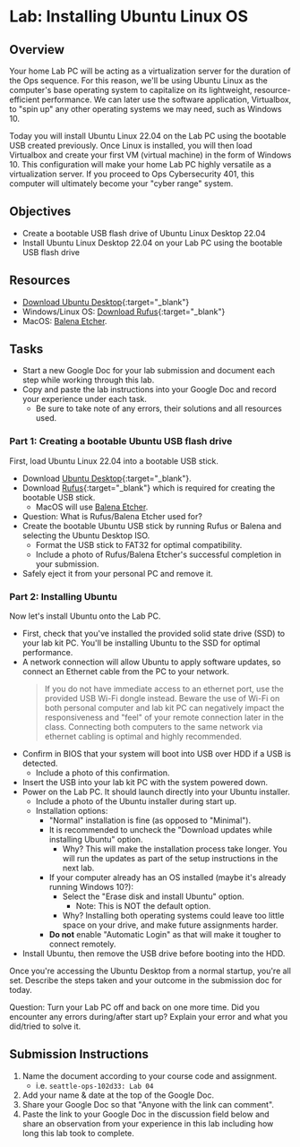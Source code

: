 # Lab: Installing Ubuntu Linux OS

## Overview

Your home Lab PC will be acting as a virtualization server for the duration of the Ops sequence. For this reason, we'll be using Ubuntu Linux as the computer's base operating system to capitalize on its lightweight, resource-efficient performance. We can later use the software application, Virtualbox, to "spin up" any other operating systems we may need, such as Windows 10.

Today you will install Ubuntu Linux 22.04 on the Lab PC using the bootable USB created previously. Once Linux is installed, you will then load Virtualbox and create your first VM (virtual machine) in the form of Windows 10. This configuration will make your home Lab PC highly versatile as a virtualization server. If you proceed to Ops Cybersecurity 401, this computer will ultimately become your "cyber range" system.

## Objectives

- Create a bootable USB flash drive of Ubuntu Linux Desktop 22.04
- Install Ubuntu Linux Desktop 22.04 on your Lab PC using the bootable USB flash drive

## Resources

- [Download Ubuntu Desktop](https://ubuntu.com/download/desktop){:target="_blank"}
- Windows/Linux OS: [Download Rufus](https://rufus.ie/en/){:target="_blank"}
- MacOS: [Balena Etcher](https://www.balena.io/etcher/).

## Tasks

- Start a new Google Doc for your lab submission and document each step while working through this lab.
- Copy and paste the lab instructions into your Google Doc and record your experience under each task.
  - Be sure to take note of any errors, their solutions and all resources used.

### Part 1: Creating a bootable Ubuntu USB flash drive

First, load Ubuntu Linux 22.04 into a bootable USB stick.

- Download [Ubuntu Desktop](https://ubuntu.com/download/desktop){:target="_blank"}.
- Download [Rufus](https://rufus.ie/en/){:target="_blank"} which is required for creating the bootable USB stick.
  - MacOS will use [Balena Etcher](https://www.balena.io/etcher/).
- Question: What is Rufus/Balena Etcher used for?
- Create the bootable Ubuntu USB stick by running Rufus or Balena and selecting the Ubuntu Desktop ISO.
  - Format the USB stick to FAT32 for optimal compatibility.
  - Include a photo of Rufus/Balena Etcher's successful completion in your submission.
- Safely eject it from your personal PC and remove it.

### Part 2: Installing Ubuntu

Now let's install Ubuntu onto the Lab PC.

- First, check that you've installed the provided solid state drive (SSD) to your lab kit PC. You'll be installing Ubuntu to the SSD for optimal performance.
- A network connection will allow Ubuntu to apply software updates, so connect an Ethernet cable from the PC to your network.
  > If you do not have immediate access to an ethernet port, use the provided USB Wi-Fi dongle instead. Beware the use of Wi-Fi on both personal computer and lab kit PC can negatively impact the responsiveness and "feel" of your remote connection later in the class. Connecting both computers to the same network via ethernet cabling is optimal and highly recommended.
- Confirm in BIOS that your system will boot into USB over HDD if a USB is detected.
  - Include a photo of this confirmation.
- Insert the USB into your lab kit PC with the system powered down.
- Power on the Lab PC. It should launch directly into your Ubuntu installer.
  - Include a photo of the Ubuntu installer during start up.
  - Installation options:
    - "Normal" installation is fine (as opposed to "Minimal").
    - It is recommended to uncheck the "Download updates while installing Ubuntu" option.
      - Why? This will make the installation process take longer. You will run the updates as part of the setup instructions in the next lab.
    - If your computer already has an OS installed (maybe it's already running Windows 10?):
      - Select the "Erase disk and install Ubuntu" option.
        - Note: This is NOT the default option.
      - Why? Installing both operating systems could leave too little space on your drive, and make future assignments harder.
    - **Do not** enable "Automatic Login" as that will make it tougher to connect remotely.
- Install Ubuntu, then remove the USB drive before booting into the HDD.

Once you're accessing the Ubuntu Desktop from a normal startup, you're all set. Describe the steps taken and your outcome in the submission doc for today.

Question: Turn your Lab PC off and back on one more time. Did you encounter any errors during/after start up? Explain your error and what you did/tried to solve it.

## Submission Instructions

1. Name the document according to your course code and assignment.
   - i.e. `seattle-ops-102d33: Lab 04`
1. Add your name & date at the top of the Google Doc.
1. Share your Google Doc so that "Anyone with the link can comment".
1. Paste the link to your Google Doc in the discussion field below and share an observation from your experience in this lab including how long this lab took to complete.
